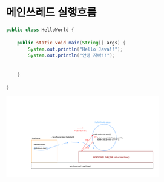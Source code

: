 # 메인쓰레드 실행흐름

```java
public class HelloWorld {

	public static void main(String[] args) {
		System.out.println("Hello Java!!");
		System.out.println("안녕 자바!!");
		

	}

}
```

<img src='./image/99.자바클래스실행흐름.png' width="80%" height="70%"/>




